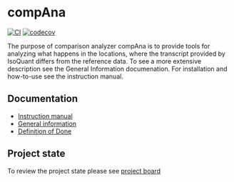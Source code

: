 # compAna
[![CI](https://github.com/heidi-holappa/comparison-analyzer/actions/workflows/main.yml/badge.svg)](https://github.com/heidi-holappa/comparison-analyzer/actions/workflows/main.yml) [![codecov](https://codecov.io/gh/heidi-holappa/comparison-analyzer/branch/development/graph/badge.svg?token=3DGJPG3M6G)](https://codecov.io/gh/heidi-holappa/comparison-analyzer)

The purpose of comparison analyzer compAna is to provide tools for analyzing what happens in the locations, where the transcript provided by IsoQuant differs from the reference data. To see a more extensive description see the General Information documenation. For installation and how-to-use see the instruction manual. 

## Documentation
- [Instruction manual](docs/instruction-manual.md)
- [General information](docs/general-information.md)
- [Definition of Done](dev/definition-of-done.md)

## Project state
To review the project state please see [project board](https://github.com/users/heidi-holappa/projects/3/)
